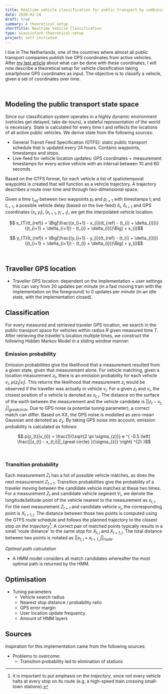 ```yaml
---
title: Realtime vehicle classification for public transport by combining spatiotemporal data
date: 2020-02-24
draft: true
summary: A theoretical setup
shortTitle: Realtime Vehicle Classification
type: ovassistant-theoretical-setup
project: self-initiated
---
```


I live in The Netherlands, one of the countries where almost all public transport companies publish live GPS coordinates from active vehicles. After [my last article](https://bastiangeneugelijk.com/public-transport-assistant/) about what can be done with these coordinates, I will now describe a theoretical setup for vehicle classification taking smartphone GPS coordinates as input. The objective is to classify a vehicle, given a set of coordinates over time.

&nbsp;

## Modeling the public transport state space

Since our classification system operates in a highly dynamic environment (vehicles get delayed, take de-tours), a stateful representation of the world is necessary. State is calculated for every time $t$ and reflects the locations of all active public vehicles. We derive state from the following sources:

- General Transit Feed Specification (GTFS): static public transport schedule that is updated every 24 hours. Contains waypoints, timestamps and stops.
- Live-feed for vehicle location updates: GPS coordinates + measurement timestamps for every active vehicle with an interval between 10 and 60 seconds.

Based on the GTFS format, for each vehicle a list of spatiotemporal waypoints is created that will function as a vehicle trajectory. A trajectory describes a route over time and through two-dimensional space.

Given a time $t_{ref}$ between two waypoints $p_{i}$ and $p_{i+1}$ with timestamps $t_{i}$ and $t_{i+1}$, a possible vehicle delay (based on the live-feed) $\delta_{i}$, $\delta_{i+1}$ and GPS coordinates $(x_{i},y_{i})$, $(x_{i+1},y_{i+1})$, we get the interpolated vehicle location:

$$ x_{T}(t_{ref}) = \Big[\frac{(x_{i+1} - x_{i})(t_{ref} - (t_{i} + \delta_{i}))}{(t_{i+1} + \delta_{i+1}) - (t_{i} + \delta_{i})}\Big] + x_{i}$$

$$ y_{T}(t_{ref}) = \Big[\frac{(y_{i+1} - y_{i})(t_{ref} - (t_{i} + \delta_{i}))}{(t_{i+1} + \delta_{i+1}) - (t_{i} + \delta_{i})}\Big] + y_{i}$$

&nbsp;

<INSERT GRAPHIC>

## Traveller GPS location

- Traveller GPS location: dependent on the implementation + user settings this can vary from 20 updates per minute (in a fast moving train with the implementation on the foreground) to 0 updates per minute (in an idle state, with the implementation closed).

## Classification

For every measured and retrieved traveler GPS location, we search in the public transport space for vehicles within radius *R* given measured time *T*. After retrieving the traveler's location multiple times, we construct the following Hidden Markov Model in a sliding window manner:

### Emission probability

Emission probabilities give the likelihood that a measurement resulted from a given state, given that measurement alone. For vehicle matching, given a location measurement $z_{t}$, there is an emission probability for each vehicle $v_{i}$, $p(z_{t}|v_{i})$. This returns the likelihood that measurement $z_{t}$ would be observed if the traveller was actually in vehicle $v_{i}$. For a given $z_t$ and $v_i$, the closest position of a vehicle is denoted as $x_{t,i}$. The distance on the surface of the earth between the measurement and the vehicle candidate is $||z_{t} - x_{t,i}||_{great circle}$. Due to GPS noise (a potential tuning parameter), a correct match can differ. Based on XX, the GPS noise is modelled as zero-mean Gaussian and denoted as $\sigma_{z}$. By taking GPS noise into account, emission probability is calculated as follows:

$$ p(z_{t}|v_{i}) = \frac{1}{\sqrt{2 \pi \sigma_{z}}} e ^{ -0.5 \left( \frac{||z_{t} - x_{t,i}||_{great circle} }{\sigma_{z}} \right) ^{2} }$$

&nbsp;

### Transition probability

Each measurement $Z_t$ has a list of possible vehicle matches, as does the next measurement $Z_{t+1}$. Transition probabilities give the probability of a traveler moving between the candidate vehicle matches at these two times. For a measurement $Z_t$ and candidate vehicle segment $V_i$, we denote the longitude/latitude point of the vehicle nearest to the measurement as $x_{t,i}$. For the next measurement $Z_{t+1}$ and candidate vehicle $v_j$, the corresponding point is $X_{t+1,j}$. The distance between those two points is computed using the GTFS route schedule and follows the planned trajectory to the closest stop *on the trajectory*[^1]. A correct pair of matched points typically results in a small 'route distance' to the same stop for $X_{t,i}$ and $X_{t+1,j}$. The total distance between two points is notated as $||x_{t,i} + x_{t+1,j}||_{route}$.

*Optimal path calculation*
- A HMM model considers all match candidates whereafter the most optimal path is returned by the HMM. 

## Optimisation

- Tuning parameters
  - Vehicle search radius
  - Nearest stop distance / probability ratio
  - GPS error margin
  - User location update frequency
  - Amount of HMM layers

## Sources

Inspiration for this implementation came from the following sources: 



- Problems to overcome: 
	- Transition probability led to elimination of stations 


[^1]: It is important to put emphasis on the *trajectory*, since not every vehicle halts at every stop on its route (e.g. a high-speed train crossing small-town stations).